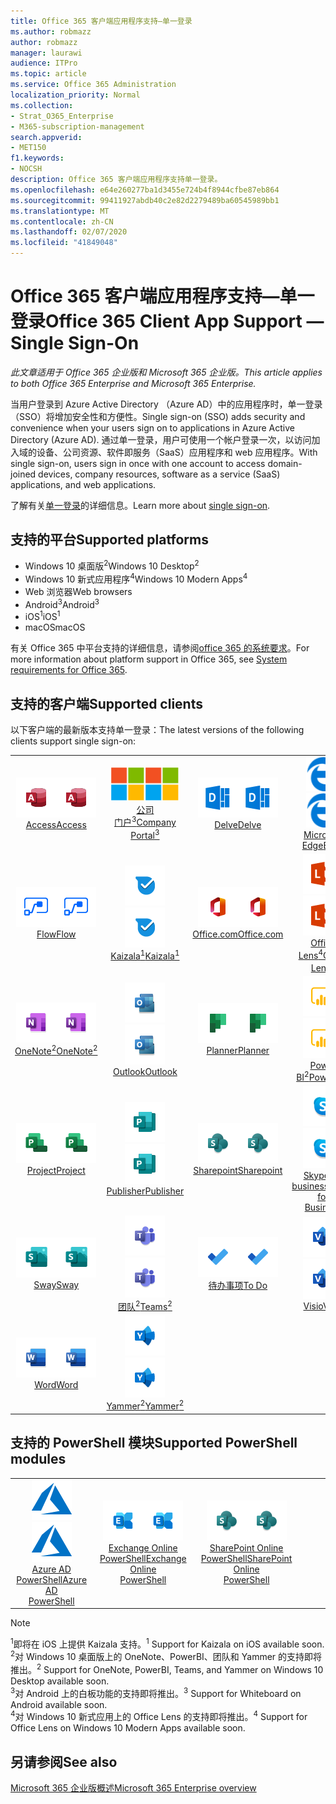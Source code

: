 ```yaml
---
title: Office 365 客户端应用程序支持—单一登录
ms.author: robmazz
author: robmazz
manager: laurawi
audience: ITPro
ms.topic: article
ms.service: Office 365 Administration
localization_priority: Normal
ms.collection:
- Strat_O365_Enterprise
- M365-subscription-management
search.appverid:
- MET150
f1.keywords:
- NOCSH
description: Office 365 客户端应用程序支持单一登录。
ms.openlocfilehash: e64e260277ba1d3455e724b4f8944cfbe87eb864
ms.sourcegitcommit: 99411927abdb40c2e82d2279489ba60545989bb1
ms.translationtype: MT
ms.contentlocale: zh-CN
ms.lasthandoff: 02/07/2020
ms.locfileid: "41849048"
---
```

# <a name="office-365-client-app-support--single-sign-on"></a><span data-ttu-id="17fcf-103">Office 365 客户端应用程序支持—单一登录</span><span class="sxs-lookup"><span data-stu-id="17fcf-103">Office 365 Client App Support — Single Sign-On</span></span>

<span data-ttu-id="17fcf-104">*此文章适用于 Office 365 企业版和 Microsoft 365 企业版。*</span><span class="sxs-lookup"><span data-stu-id="17fcf-104">*This article applies to both Office 365 Enterprise and Microsoft 365 Enterprise.*</span></span>

<span data-ttu-id="17fcf-105">当用户登录到 Azure Active Directory （Azure AD）中的应用程序时，单一登录（SSO）将增加安全性和方便性。</span><span class="sxs-lookup"><span data-stu-id="17fcf-105">Single sign-on (SSO) adds security and convenience when your users sign on to applications in Azure Active Directory (Azure AD).</span></span> <span data-ttu-id="17fcf-106">通过单一登录，用户可使用一个帐户登录一次，以访问加入域的设备、公司资源、软件即服务（SaaS）应用程序和 web 应用程序。</span><span class="sxs-lookup"><span data-stu-id="17fcf-106">With single sign-on, users sign in once with one account to access domain-joined devices, company resources, software as a service (SaaS) applications, and web applications.</span></span>

<span data-ttu-id="17fcf-107">了解有关[单一登录](https://docs.microsoft.com/azure/active-directory/manage-apps/what-is-single-sign-on)的详细信息。</span><span class="sxs-lookup"><span data-stu-id="17fcf-107">Learn more about [single sign-on](https://docs.microsoft.com/azure/active-directory/manage-apps/what-is-single-sign-on).</span></span>

## <a name="supported-platforms"></a><span data-ttu-id="17fcf-108">支持的平台</span><span class="sxs-lookup"><span data-stu-id="17fcf-108">Supported platforms</span></span>

 - <span data-ttu-id="17fcf-109">Windows 10 桌面版<sup>2</sup></span><span class="sxs-lookup"><span data-stu-id="17fcf-109">Windows 10 Desktop<sup>2</sup></span></span>
 - <span data-ttu-id="17fcf-110">Windows 10 新式应用程序<sup>4</sup></span><span class="sxs-lookup"><span data-stu-id="17fcf-110">Windows 10 Modern Apps<sup>4</sup></span></span>
 - <span data-ttu-id="17fcf-111">Web 浏览器</span><span class="sxs-lookup"><span data-stu-id="17fcf-111">Web browsers</span></span>
 - <span data-ttu-id="17fcf-112">Android<sup>3</sup></span><span class="sxs-lookup"><span data-stu-id="17fcf-112">Android<sup>3</sup></span></span>
 - <span data-ttu-id="17fcf-113">iOS<sup>1</sup></span><span class="sxs-lookup"><span data-stu-id="17fcf-113">iOS<sup>1</sup></span></span>
 - <span data-ttu-id="17fcf-114">macOS</span><span class="sxs-lookup"><span data-stu-id="17fcf-114">macOS</span></span>

<span data-ttu-id="17fcf-115">有关 Office 365 中平台支持的详细信息，请参阅[office 365 的系统要求](https://products.office.com/office-system-requirements)。</span><span class="sxs-lookup"><span data-stu-id="17fcf-115">For more information about platform support in Office 365, see [System requirements for Office 365](https://products.office.com/office-system-requirements).</span></span>

## <a name="supported-clients"></a><span data-ttu-id="17fcf-116">支持的客户端</span><span class="sxs-lookup"><span data-stu-id="17fcf-116">Supported clients</span></span>

<span data-ttu-id="17fcf-117">以下客户端的最新版本支持单一登录：</span><span class="sxs-lookup"><span data-stu-id="17fcf-117">The latest versions of the following clients support single sign-on:</span></span>

| | | | | | |
|:---:|:---:|:---:|:---:|:---:|:---:|
| <span data-ttu-id="17fcf-118">![Access 图标](media/o365-access-64x64.png)</span><span class="sxs-lookup"><span data-stu-id="17fcf-118">![Access icon](media/o365-access-64x64.png)</span></span> <br> [<span data-ttu-id="17fcf-119">Access</span><span class="sxs-lookup"><span data-stu-id="17fcf-119">Access</span></span>](https://products.office.com/access) | <span data-ttu-id="17fcf-120">![公司门户图标](media/o365-microsoft-64x64.png)</span><span class="sxs-lookup"><span data-stu-id="17fcf-120">![Company portal icon](media/o365-microsoft-64x64.png)</span></span> <br> [<span data-ttu-id="17fcf-121">公司<br>门户<sup>3</sup></span><span class="sxs-lookup"><span data-stu-id="17fcf-121">Company <br> Portal<sup>3</sup> </span></span>](https://docs.microsoft.com/intune-user-help/sign-in-to-the-company-portal) | <span data-ttu-id="17fcf-122">![Delve 图标](media/o365-delve-64x64.png)</span><span class="sxs-lookup"><span data-stu-id="17fcf-122">![Delve icon](media/o365-delve-64x64.png)</span></span> <br> [<span data-ttu-id="17fcf-123">Delve</span><span class="sxs-lookup"><span data-stu-id="17fcf-123">Delve</span></span>](https://products.office.com/business/intelligent-search) | <span data-ttu-id="17fcf-124">![边缘图标](media/o365-edge-64x64.png)</span><span class="sxs-lookup"><span data-stu-id="17fcf-124">![Edge icon](media/o365-edge-64x64.png)</span></span> <br> [<span data-ttu-id="17fcf-125">Microsoft Edge</span><span class="sxs-lookup"><span data-stu-id="17fcf-125">Edge</span></span>](https://www.microsoft.com/windows/microsoft-edge) | <span data-ttu-id="17fcf-126">![Excel 图标](media/o365-excel-64x64.png)</span><span class="sxs-lookup"><span data-stu-id="17fcf-126">![Excel icon](media/o365-excel-64x64.png)</span></span> <br> [<span data-ttu-id="17fcf-127">Excel</span><span class="sxs-lookup"><span data-stu-id="17fcf-127">Excel</span></span>](https://products.office.com/excel) 
| <span data-ttu-id="17fcf-128">![Flow 图标](media/o365-flow-64x64.png)</span><span class="sxs-lookup"><span data-stu-id="17fcf-128">![Flow icon](media/o365-flow-64x64.png)</span></span> <br> [<span data-ttu-id="17fcf-129">Flow</span><span class="sxs-lookup"><span data-stu-id="17fcf-129">Flow</span></span>](https://flow.microsoft.com) | <span data-ttu-id="17fcf-130">![Kaizala 图标](media/o365-kaizala-64x64.png)</span><span class="sxs-lookup"><span data-stu-id="17fcf-130">![Kaizala icon](media/o365-kaizala-64x64.png)</span></span> <br> [<span data-ttu-id="17fcf-131">Kaizala<sup>1</sup></span><span class="sxs-lookup"><span data-stu-id="17fcf-131">Kaizala<sup>1</sup></span></span>](https://products.office.com/en/business/microsoft-kaizala) | <span data-ttu-id="17fcf-132">![Office.com 图标](media/o365-office-64x64.png)</span><span class="sxs-lookup"><span data-stu-id="17fcf-132">![Office.com icon](media/o365-office-64x64.png)</span></span> <br> [<span data-ttu-id="17fcf-133">Office.com</span><span class="sxs-lookup"><span data-stu-id="17fcf-133">Office.com</span></span>](https://www.office.com/) | <span data-ttu-id="17fcf-134">![镜头图标](media/o365-lens-64x64.png)</span><span class="sxs-lookup"><span data-stu-id="17fcf-134">![Lens icon](media/o365-lens-64x64.png)</span></span> <br> [<span data-ttu-id="17fcf-135">Office Lens<sup>4</sup></span><span class="sxs-lookup"><span data-stu-id="17fcf-135">Office Lens<sup>4</sup></span></span>](https://www.microsoft.com/p/office-lens/9wzdncrfj3t8?activetab=pivot%3Aoverviewtab) | <span data-ttu-id="17fcf-136">![OneDrive for Business 图标](media/o365-OneDrive-64x64.png)</span><span class="sxs-lookup"><span data-stu-id="17fcf-136">![OneDrive for Business icon](media/o365-OneDrive-64x64.png)</span></span> <br> [<span data-ttu-id="17fcf-137">OneDrive</span><span class="sxs-lookup"><span data-stu-id="17fcf-137">OneDrive</span></span>](https://products.office.com/onedrive-for-business/online-cloud-storage) 
| <span data-ttu-id="17fcf-138">![OneNote 图标](media/o365-OneNote-64x64.png)</span><span class="sxs-lookup"><span data-stu-id="17fcf-138">![OneNote icon](media/o365-OneNote-64x64.png)</span></span> <br> [<span data-ttu-id="17fcf-139">OneNote<sup>2</sup></span><span class="sxs-lookup"><span data-stu-id="17fcf-139">OneNote<sup>2</sup></span></span>](https://products.office.com/onenote) | <span data-ttu-id="17fcf-140">![Outlook 图标](media/o365-outlook-64x64.png)</span><span class="sxs-lookup"><span data-stu-id="17fcf-140">![Outlook icon](media/o365-outlook-64x64.png)</span></span> <br> [<span data-ttu-id="17fcf-141">Outlook</span><span class="sxs-lookup"><span data-stu-id="17fcf-141">Outlook</span></span>](https://products.office.com/outlook) | <span data-ttu-id="17fcf-142">![Planner 图标](media/o365-planner-64x64.png)</span><span class="sxs-lookup"><span data-stu-id="17fcf-142">![Planner icon](media/o365-planner-64x64.png)</span></span> <br> [<span data-ttu-id="17fcf-143">Planner</span><span class="sxs-lookup"><span data-stu-id="17fcf-143">Planner</span></span>](https://products.office.com/business/task-management-software) | <span data-ttu-id="17fcf-144">![PowerBI 图标](media/o365-powerbi-64x64.png)</span><span class="sxs-lookup"><span data-stu-id="17fcf-144">![PowerBI icon](media/o365-powerbi-64x64.png)</span></span> <br> [<span data-ttu-id="17fcf-145">Power BI<sup>2</sup></span><span class="sxs-lookup"><span data-stu-id="17fcf-145">Power BI<sup>2</sup></span></span>](https://powerbi.microsoft.com)| <span data-ttu-id="17fcf-146">![PowerPoint 图标](media/o365-powerpoint-64x64.png)</span><span class="sxs-lookup"><span data-stu-id="17fcf-146">![PowerPoint icon](media/o365-powerpoint-64x64.png)</span></span> <br> [<span data-ttu-id="17fcf-147">PowerPoint</span><span class="sxs-lookup"><span data-stu-id="17fcf-147">PowerPoint</span></span>](https://products.office.com/powerpoint) 
| <span data-ttu-id="17fcf-148">![Project 图标](media/o365-project-64x64.png)</span><span class="sxs-lookup"><span data-stu-id="17fcf-148">![Project icon](media/o365-project-64x64.png)</span></span> <br> [<span data-ttu-id="17fcf-149">Project</span><span class="sxs-lookup"><span data-stu-id="17fcf-149">Project</span></span>](https://products.office.com/project) | <span data-ttu-id="17fcf-150">![Publisher 图标](media/o365-publisher-64x64.png)</span><span class="sxs-lookup"><span data-stu-id="17fcf-150">![Publisher icon](media/o365-publisher-64x64.png)</span></span> <br> [<span data-ttu-id="17fcf-151">Publisher</span><span class="sxs-lookup"><span data-stu-id="17fcf-151">Publisher</span></span>](https://products.office.com/publisher) | <span data-ttu-id="17fcf-152">![SharePoint 图标](media/o365-sharepoint-64x64.png)</span><span class="sxs-lookup"><span data-stu-id="17fcf-152">![SharePoint icon](media/o365-sharepoint-64x64.png)</span></span> <br> [<span data-ttu-id="17fcf-153">Sharepoint</span><span class="sxs-lookup"><span data-stu-id="17fcf-153">Sharepoint</span></span>](https://products.office.com/sharepoint) | <span data-ttu-id="17fcf-154">![Skype for Business 图标](media/o365-skypeforbusiness-64x64.png)</span><span class="sxs-lookup"><span data-stu-id="17fcf-154">![Skype for Business icon](media/o365-skypeforbusiness-64x64.png)</span></span> <br> [<span data-ttu-id="17fcf-155">Skype for <br> business</span><span class="sxs-lookup"><span data-stu-id="17fcf-155">Skype for <br> Business</span></span>](https://www.skype.com/business/) | <span data-ttu-id="17fcf-156">![粘滞便笺图标](media/o365-stickynotes-64x64.png)</span><span class="sxs-lookup"><span data-stu-id="17fcf-156">![Sticky Notes icon](media/o365-stickynotes-64x64.png)</span></span> <br> [<span data-ttu-id="17fcf-157">粘滞便笺</span><span class="sxs-lookup"><span data-stu-id="17fcf-157">Sticky Notes</span></span>](https://www.microsoft.com/p/microsoft-sticky-notes/9nblggh4qghw) 
| <span data-ttu-id="17fcf-158">![Sway 图标](media/o365-sway-64x64.png)</span><span class="sxs-lookup"><span data-stu-id="17fcf-158">![Sway icon](media/o365-sway-64x64.png)</span></span> <br> [<span data-ttu-id="17fcf-159">Sway</span><span class="sxs-lookup"><span data-stu-id="17fcf-159">Sway</span></span>](https://sway.com) | <span data-ttu-id="17fcf-160">![Teams 图标](media/o365-teams-64x64.png)</span><span class="sxs-lookup"><span data-stu-id="17fcf-160">![Teams icon](media/o365-teams-64x64.png)</span></span> <br> [<span data-ttu-id="17fcf-161">团队<sup>2</sup></span><span class="sxs-lookup"><span data-stu-id="17fcf-161">Teams<sup>2</sup></span></span>](https://products.office.com/microsoft-teams/group-chat-software) | <span data-ttu-id="17fcf-162">![To Do 图标](media/o365-todo-64x64.png)</span><span class="sxs-lookup"><span data-stu-id="17fcf-162">![To Do icon](media/o365-todo-64x64.png)</span></span> <br> [<span data-ttu-id="17fcf-163">待办事项</span><span class="sxs-lookup"><span data-stu-id="17fcf-163">To Do</span></span>](https://todo.microsoft.com) | <span data-ttu-id="17fcf-164">![Visio 图标](media/o365-visio-64x64.png)</span><span class="sxs-lookup"><span data-stu-id="17fcf-164">![Visio icon](media/o365-visio-64x64.png)</span></span> <br> [<span data-ttu-id="17fcf-165">Visio</span><span class="sxs-lookup"><span data-stu-id="17fcf-165">Visio</span></span>](https://products.office.com/visio/flowchart-software) | <span data-ttu-id="17fcf-166">![Whiteboard 图标](media/o365-whiteboard-64x64.png)</span><span class="sxs-lookup"><span data-stu-id="17fcf-166">![Whiteboard icon](media/o365-whiteboard-64x64.png)</span></span> <br> [<span data-ttu-id="17fcf-167">白板<sup>3</sup></span><span class="sxs-lookup"><span data-stu-id="17fcf-167">Whiteboard<sup>3</sup></span></span>](https://whiteboard.microsoft.com/) 
| <span data-ttu-id="17fcf-168">![Word 图标](media/o365-word-64x64.png)</span><span class="sxs-lookup"><span data-stu-id="17fcf-168">![Word icon](media/o365-word-64x64.png)</span></span> <br> [<span data-ttu-id="17fcf-169">Word</span><span class="sxs-lookup"><span data-stu-id="17fcf-169">Word</span></span>](https://products.office.com/word) | <span data-ttu-id="17fcf-170">![Yammer 图标](media/o365-yammer-64x64.png)</span><span class="sxs-lookup"><span data-stu-id="17fcf-170">![Yammer icon](media/o365-yammer-64x64.png)</span></span> <br> [<span data-ttu-id="17fcf-171">Yammer<sup>2</sup></span><span class="sxs-lookup"><span data-stu-id="17fcf-171">Yammer<sup>2</sup></span></span>](https://products.office.com/yammer/yammer-overview) |

## <a name="supported-powershell-modules"></a><span data-ttu-id="17fcf-172">支持的 PowerShell 模块</span><span class="sxs-lookup"><span data-stu-id="17fcf-172">Supported PowerShell modules</span></span>

| | | | | | |
|:---:|:---:|:---:|:---:|:---:|:---:|
| <span data-ttu-id="17fcf-173">![Azure 图标](media/o365-azure-64x64.png)</span><span class="sxs-lookup"><span data-stu-id="17fcf-173">![Azure icon](media/o365-azure-64x64.png)</span></span> <br> [<span data-ttu-id="17fcf-174">Azure AD <br> PowerShell</span><span class="sxs-lookup"><span data-stu-id="17fcf-174">Azure AD <br> PowerShell</span></span>](https://docs.microsoft.com/powershell/azure/active-directory/overview?view=azureadps-2.0) | <span data-ttu-id="17fcf-175">![Exchange 图标](media/o365-exchange-64x64.png)</span><span class="sxs-lookup"><span data-stu-id="17fcf-175">![Exchange icon](media/o365-exchange-64x64.png)</span></span> <br> [<span data-ttu-id="17fcf-176">Exchange Online <br> PowerShell</span><span class="sxs-lookup"><span data-stu-id="17fcf-176">Exchange Online <br> PowerShell</span></span>](https://docs.microsoft.com/powershell/exchange/exchange-online/exchange-online-powershell?view=exchange-ps) | <span data-ttu-id="17fcf-177">![SharePoint 图标](media/o365-sharepoint-64x64.png)</span><span class="sxs-lookup"><span data-stu-id="17fcf-177">![SharePoint icon](media/o365-sharepoint-64x64.png)</span></span> <br> [<span data-ttu-id="17fcf-178">SharePoint Online <br> PowerShell</span><span class="sxs-lookup"><span data-stu-id="17fcf-178">SharePoint Online <br> PowerShell</span></span>](https://docs.microsoft.com/powershell/sharepoint/sharepoint-online/connect-sharepoint-online)

> [!NOTE]
> <span data-ttu-id="17fcf-179"><sup>1</sup>即将在 iOS 上提供 Kaizala 支持。</span><span class="sxs-lookup"><span data-stu-id="17fcf-179"><sup>1</sup> Support for Kaizala on iOS available soon.</span></span> <br>
> <span data-ttu-id="17fcf-180"><sup>2</sup>对 Windows 10 桌面版上的 OneNote、PowerBI、团队和 Yammer 的支持即将推出。</span><span class="sxs-lookup"><span data-stu-id="17fcf-180"><sup>2</sup> Support for OneNote, PowerBI, Teams, and Yammer on Windows 10 Desktop available soon.</span></span> <br>
> <span data-ttu-id="17fcf-181"><sup>3</sup>对 Android 上的白板功能的支持即将推出。</span><span class="sxs-lookup"><span data-stu-id="17fcf-181"><sup>3</sup> Support for Whiteboard on Android available soon.</span></span> <br>
> <span data-ttu-id="17fcf-182"><sup>4</sup>对 Windows 10 新式应用上的 Office Lens 的支持即将推出。</span><span class="sxs-lookup"><span data-stu-id="17fcf-182"><sup>4</sup> Support for Office Lens on Windows 10 Modern Apps available soon.</span></span> <br>

## <a name="see-also"></a><span data-ttu-id="17fcf-183">另请参阅</span><span class="sxs-lookup"><span data-stu-id="17fcf-183">See also</span></span>

[<span data-ttu-id="17fcf-184">Microsoft 365 企业版概述</span><span class="sxs-lookup"><span data-stu-id="17fcf-184">Microsoft 365 Enterprise overview</span></span>](https://docs.microsoft.com/microsoft-365/enterprise/microsoft-365-overview)
